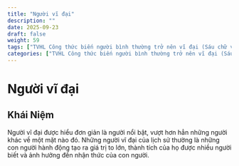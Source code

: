 ```yaml
---
title: "Người vĩ đại"
description: ""
date: 2025-09-23
draft: false
weight: 59
tags: ["TVHL Công thức biến người bình thường trở nên vĩ đại (Sáu chữ vàng trong hành động)"]
categories: ["TVHL Công thức biến người bình thường trở nên vĩ đại (Sáu chữ vàng trong hành động)"]
---
```


# Người vĩ đại

<!-- **Mã:** 
**Nhóm:**  -->

## Khái Niệm

Người vĩ đại được hiểu đơn giản là người nổi bật, vượt hơn hẳn những người khác về một mặt nào đó. Những người vĩ đại của lịch sử thường là những con người hành động tạo ra giá trị to lớn, thành tích của họ được nhiều người biết và ảnh hưởng đến nhận thức của con người.


